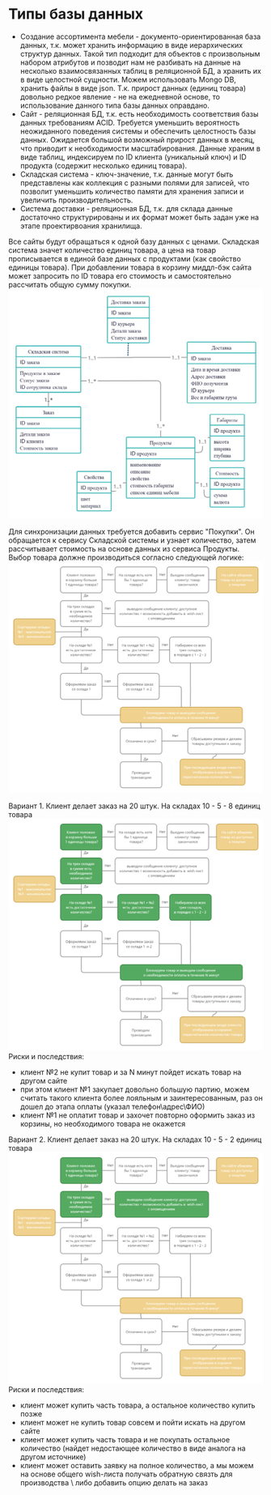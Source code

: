 # Типы базы данных
* Создание ассортимента мебели - документо-ориентированная база данных, т.к. может хранить информацию в виде иерархических структур данных. Такой тип подходит для объектов с произвольным набором атрибутов и позводит нам не разбивать на данные на несколько взаимосвязанных таблиц в реляционной БД, а хранить их в виде целостной сущности. Можем использовать Mongo DB, хранить файлы в виде json. Т.к. прирост данных (единиц товара) довольно редкое явление - не на ежедневной основе, то использование данного типа базы данных оправдано.
* Сайт - реляционная БД, т.к. есть необходимость соответствия базы данных требованиям ACID. Требуется уменьшить вероятность неожиданного поведения системы и обеспечить целостность базы данных. Ожидается большой возможный прирост данных в месяц, что приводит к необходимости масштабирования. Данные храним в виде таблиц, индексируем по ID клиента (уникальный ключ) и ID продукта (содержит несколько единиц товара).
* Складская система - ключ-значение, т.к. данные могут быть представлены как коллекция с разными полями для записей, что позволит уменьшить количество памяти для хранения записи и увеличить производительность. 
* Система доставки - реляционная БД, т.к. для склада данные достаточно структурированы и их формат может быть задан уже на этапе проектирвоания хранилища.

Все сайты будут обращаться к одной базу данных с ценами. Складская система значет количество единиц товара, а цена на товар прописывается в единой базе данных с продуктами (как свойство единицы товара). При добавлении товара в корзину миддл-бэк сайта может запросить по ID товара его стоимость и самостоятельно рассчитать общую сумму покупки.
![alt tag](https://github.com/chukichaeva/1corns-homework/blob/main/img/erd.png)

Для синхронизации данных требуется добавить сервис "Покупки". Он обращается к сервису Складской системы и узнает количество, затем рассчитывает стоимость на основе данных из сервиса Продукты. Выбор товара должне производиться согласно следующей логике:
![alt tag](https://github.com/chukichaeva/1corns-homework/blob/main/img/descision.png)

Вариант 1. Клиент делает заказ на 20 штук. На складах 10 - 5 - 8 единиц товара
![alt tag](https://github.com/chukichaeva/1corns-homework/blob/main/img/10_5_8.png)
Риски и последствия: 
* клиент №2 не купит товар и за N минут пойдет искать товар на другом сайте
* при этом клиент №1 закупает довольно большую партию, можем считать такого клиента более лояльным и заинтересованным, раз он дошел до этапа оплаты (указал телефон\адрес\ФИО) 
* клиент №1 не оплатит товар и захочет повторно оформить заказ из корзины, но необходимого товара не окажется

Вариант 2. Клиент делает заказ на 20 штук. На складах 10 - 5 - 2 единиц товара
![alt tag](https://github.com/chukichaeva/1corns-homework/blob/main/img/10_3_2.png)
Риски и последствия: 
* клиент может купить часть товара, а остальное количество купить позже
* клиент может не купить товар совсем и пойти искать на другом сайте
* клиент может купить часть товара и не покупать остальное количество (найдет недостающее количество в виде аналога на другом источнике)
* клиент может оставить заявку на полное количество, а мы можем на основе общего wish-листа получать обратную связть для производства \ либо добавить опцию делать на заказ
